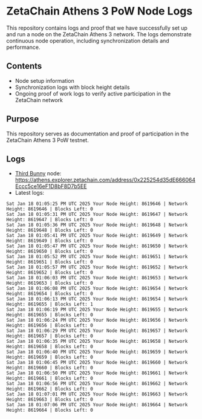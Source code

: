 # ZetaChain Athens 3 PoW Node Logs
This repository contains logs and proof that we have successfully set up and run a node on the ZetaChain Athens 3 network. The logs demonstrate continuous node operation, including synchronization details and performance.

## Contents
- Node setup information
- Synchronization logs with block height details
- Ongoing proof of work logs to verify active participation in the ZetaChain network

## Purpose
This repository serves as documentation and proof of participation in the ZetaChain Athens 3 PoW testnet.

## Logs

- [Third Bunny](https://thirdbunny.xyz/) node: https://athens.explorer.zetachain.com/address/0x225254d35dE666064Eccc5ce16eF1D8bF8D7b5EE
- Latest logs:
```
Sat Jan 18 01:05:25 PM UTC 2025 Your Node Height: 8619646 | Network Height: 8619646 | Blocks Left: 0
Sat Jan 18 01:05:31 PM UTC 2025 Your Node Height: 8619647 | Network Height: 8619647 | Blocks Left: 0
Sat Jan 18 01:05:36 PM UTC 2025 Your Node Height: 8619648 | Network Height: 8619648 | Blocks Left: 0
Sat Jan 18 01:05:41 PM UTC 2025 Your Node Height: 8619649 | Network Height: 8619649 | Blocks Left: 0
Sat Jan 18 01:05:47 PM UTC 2025 Your Node Height: 8619650 | Network Height: 8619650 | Blocks Left: 0
Sat Jan 18 01:05:52 PM UTC 2025 Your Node Height: 8619651 | Network Height: 8619651 | Blocks Left: 0
Sat Jan 18 01:05:57 PM UTC 2025 Your Node Height: 8619652 | Network Height: 8619652 | Blocks Left: 0
Sat Jan 18 01:06:03 PM UTC 2025 Your Node Height: 8619653 | Network Height: 8619653 | Blocks Left: 0
Sat Jan 18 01:06:08 PM UTC 2025 Your Node Height: 8619654 | Network Height: 8619654 | Blocks Left: 0
Sat Jan 18 01:06:13 PM UTC 2025 Your Node Height: 8619654 | Network Height: 8619655 | Blocks Left: 1
Sat Jan 18 01:06:19 PM UTC 2025 Your Node Height: 8619655 | Network Height: 8619655 | Blocks Left: 0
Sat Jan 18 01:06:24 PM UTC 2025 Your Node Height: 8619656 | Network Height: 8619656 | Blocks Left: 0
Sat Jan 18 01:06:29 PM UTC 2025 Your Node Height: 8619657 | Network Height: 8619657 | Blocks Left: 0
Sat Jan 18 01:06:35 PM UTC 2025 Your Node Height: 8619658 | Network Height: 8619658 | Blocks Left: 0
Sat Jan 18 01:06:40 PM UTC 2025 Your Node Height: 8619659 | Network Height: 8619659 | Blocks Left: 0
Sat Jan 18 01:06:45 PM UTC 2025 Your Node Height: 8619660 | Network Height: 8619660 | Blocks Left: 0
Sat Jan 18 01:06:50 PM UTC 2025 Your Node Height: 8619661 | Network Height: 8619661 | Blocks Left: 0
Sat Jan 18 01:06:56 PM UTC 2025 Your Node Height: 8619662 | Network Height: 8619662 | Blocks Left: 0
Sat Jan 18 01:07:01 PM UTC 2025 Your Node Height: 8619663 | Network Height: 8619663 | Blocks Left: 0
Sat Jan 18 01:07:06 PM UTC 2025 Your Node Height: 8619664 | Network Height: 8619664 | Blocks Left: 0
```
